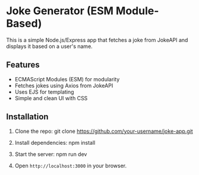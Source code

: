 # Joke Generator (ESM Module-Based)

This is a simple Node.js/Express app that fetches a joke from JokeAPI and displays it based on a user's name.

## Features
- ECMAScript Modules (ESM) for modularity
- Fetches jokes using Axios from JokeAPI
- Uses EJS for templating
- Simple and clean UI with CSS

## Installation
1. Clone the repo:
git clone https://github.com/your-username/joke-app.git

2. Install dependencies:
npm install

3. Start the server:
npm run dev

4. Open `http://localhost:3000` in your browser.